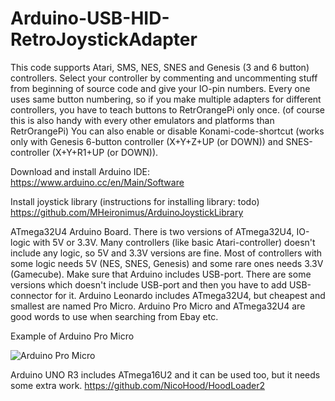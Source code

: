# Arduino-USB-HID-RetroJoystickAdapter

This code supports Atari, SMS, NES, SNES and Genesis (3 and 6 button) controllers. Select your controller by commenting and uncommenting stuff from beginning of source code and give your IO-pin numbers.
Every one uses same button numbering, so if you make multiple adapters for different controllers, you have to teach buttons to RetrOrangePi only once. (of course this is also handy with every other emulators and platforms than RetrOrangePi)
You can also enable or disable Konami-code-shortcut (works only with Genesis 6-button controller (X+Y+Z+UP (or DOWN)) and SNES-controller (X+Y+R1+UP (or DOWN)).

Download and install Arduino IDE:
https://www.arduino.cc/en/Main/Software

Install joystick library (instructions for installing library: todo)
https://github.com/MHeironimus/ArduinoJoystickLibrary


ATmega32U4 Arduino Board. There is two versions of ATmega32U4, IO-logic with 5V or 3.3V. Many controllers (like basic Atari-controller) doesn't include any logic, so 5V and 3.3V versions are fine. Most of controllers with some logic needs 5V (NES, SNES, Genesis) and some rare ones needs 3.3V (Gamecube). Make sure that Arduino includes USB-port. There are some versions which doesn't include USB-port and then you have to add USB-connector for it. Arduino Leonardo includes ATmega32U4, but cheapest and smallest are named Pro Micro. Arduino Pro Micro and ATmega32U4 are good words to use when searching from Ebay etc.

Example of Arduino Pro Micro

![Arduino Pro Micro](https://github.com/mcgurk/Arduino-USB-HID-RetroJoystickAdapter/raw/master/Arduino_ProMicro.jpg)

Arduino UNO R3 includes ATmega16U2 and it can be used too, but it needs some extra work.
https://github.com/NicoHood/HoodLoader2
